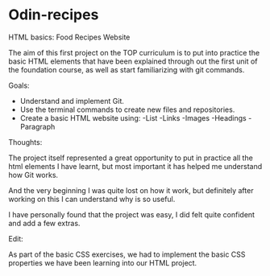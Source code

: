 # Odin-recipes
HTML basics: Food Recipes Website

The aim of this first project on the TOP curriculum is to put into practice the basic HTML elements that have been explained through out the first unit of the foundation course, as well as start familiarizing with git commands.

Goals:

- Understand and implement Git.
- Use the terminal commands to create new files and repositories.
- Create a basic HTML website using:
      -List
      -Links
      -Images
      -Headings
      -Paragraph

Thoughts:

The project itself represented a great opportunity to put in practice all the html elements I have learnt, but most important it has helped me understand how Git works.

And the very beginning I was quite lost on how it work, but definitely after working on this I can understand why is so useful.

I have personally found that the project was easy, I did felt quite confident and add a few extras.

Edit:

As part of the basic CSS exercises, we had to implement the basic CSS properties we have been learning into our HTML project.
